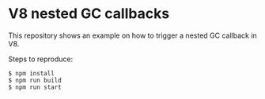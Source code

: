 # V8 nested GC callbacks

This repository shows an example on how to trigger a nested GC callback in V8.

Steps to reproduce:

```shell
$ npm install
$ npm run build
$ npm run start
```
